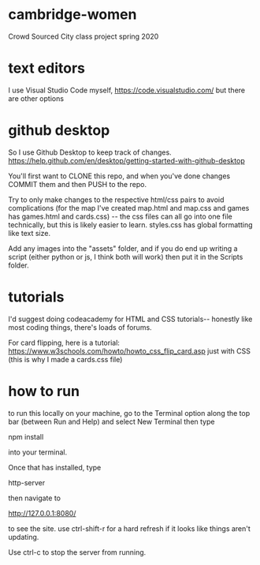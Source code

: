 # cambridge-women
Crowd Sourced City class project spring 2020


# text editors
I use Visual Studio Code myself, https://code.visualstudio.com/ but there are other options

# github desktop
So I use Github Desktop to keep track of changes. https://help.github.com/en/desktop/getting-started-with-github-desktop

You'll first want to CLONE this repo, and when you've done changes COMMIT them and then PUSH to the repo. 

Try to only make changes to the respective html/css pairs to avoid complications (for the map I've created map.html and map.css and games has games.html and cards.css) -- the css files can all go into one file technically, but this is likely easier to learn. styles.css has global formatting like text size.

Add any images into the "assets" folder, and if you do end up writing a script (either python or js, I think both will work) then put it in the Scripts folder.

# tutorials
I'd suggest doing codeacademy for HTML and CSS tutorials-- honestly like most coding things, there's loads of forums.

For card flipping, here is a tutorial: https://www.w3schools.com/howto/howto_css_flip_card.asp just with CSS (this is why I made a cards.css file)


# how to run
to run this locally on your machine, go to the Terminal option along the top bar (between Run and Help) and select New Terminal then type

npm install

into your terminal.

Once that has installed, type

http-server

then navigate to 

http://127.0.0.1:8080/

to see the site. use ctrl-shift-r for a hard refresh if it looks like things aren't updating.

Use ctrl-c to stop the server from running. 
